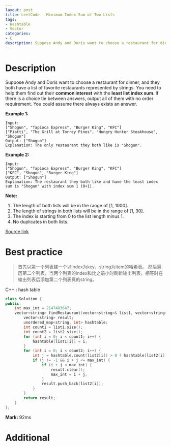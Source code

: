 ```yaml
---
layout: post
title: LeetCode - Minimum Index Sum of Two Lists
tags:
- Hashtable
- Vector
categories:
- C
description: Suppose Andy and Doris want to choose a restaurant for dinner, and they both have a list of favorite restaurants represented by strings.
---
```



# Description
Suppose Andy and Doris want to choose a restaurant for dinner, and they both have a list of favorite restaurants represented by strings.
You need to help them find out their **common interest** with the **least list index sum**. If there is a choice tie between answers, output all of them with no order requirement. You could assume there always exists an answer.

**Example 1:**

```
Input:
["Shogun", "Tapioca Express", "Burger King", "KFC"]
["Piatti", "The Grill at Torrey Pines", "Hungry Hunter Steakhouse", "Shogun"]
Output: ["Shogun"]
Explanation: The only restaurant they both like is "Shogun".
```

**Example 2:**

```
Input:
["Shogun", "Tapioca Express", "Burger King", "KFC"]
["KFC", "Shogun", "Burger King"]
Output: ["Shogun"]
Explanation: The restaurant they both like and have the least index sum is "Shogun" with index sum 1 (0+1).
```

**Note:**
1. The length of both lists will be in the range of [1, 1000].
2. The length of strings in both lists will be in the range of [1, 30].
3. The index is starting from 0 to the list length minus 1.
4. No duplicates in both lists.

[Source link](https://leetcode.com/problems/minimum-index-sum-of-two-lists/#/description)



# Best practice

>首先以第一个列表建一个以index为key，string为item的哈希表。
然后遍历第二个列表，当两个列表的index和比之前小时刷新输出列表，相等时在输出列表后添加第二个列表真的string。

C++ : hash table

```c++
class Solution {
public:
	int max_int = 2147483647;
	vector<string> findRestaurant(vector<string>& list1, vector<string>& list2) {
		vector<string> result;
		unordered_map<string, int> hashtable;
		int count1 = list1.size();
		int count2 = list2.size();
		for (int i = 0; i < count1; i++) {
			hashtable[list1[i]] = i;
		}
		for (int i = 0; i < count2; i++) {
			int j = hashtable.count(list2[i]) > 0 ? hashtable[list2[i]] : -1;
			if (j != -1 && i + j <= max_int) {
				if (i + j < max_int) {
					result.clear();
					max_int = i + j;
				}
				result.push_back(list2[i]);
			}
		}
		return result;
	}
};
```

**Mark:** 92ms

# Additional
